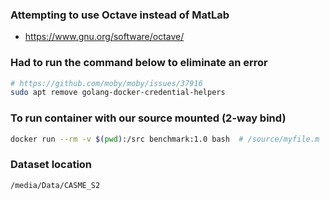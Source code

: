 ### Attempting to use Octave instead of MatLab
- https://www.gnu.org/software/octave/

### Had to run the command below to eliminate an error

``` bash
# https://github.com/moby/moby/issues/37916
sudo apt remove golang-docker-credential-helpers
```

### To run container with our source mounted (2-way bind)
``` bash
docker run --rm -v $(pwd):/src benchmark:1.0 bash  # /source/myfile.m
```

### Dataset location
```/media/Data/CASME_S2```

<!-- 
TODO
- Feed CASME^2 to benchmark
- Fix RGAN
- Pull data from CASME^2 and feed to RGAN
- 
 -->